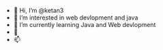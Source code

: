 - 👋 Hi, I’m @ketan3 
- 👀 I’m interested in web devlopment and java
- 🌱 I’m currently learning Java and Web devlopment
- 💞️ 
- 📫 

<!---
ketan3/ketan3 is a ✨ special ✨ repository because its `README.md` (this file) appears on your GitHub profile.
You can click the Preview link to take a look at your changes.
--->
